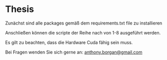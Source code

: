 # Thesis
Zunächst sind alle packages gemäß dem requirements.txt file zu installieren

Anschließen können die scripte der Reihe nach von 1-8 ausgeführt werden.

Es gilt zu beachten, dass die Hardware Cuda fähig sein muss.

Bei Fragen wenden Sie sich gerne an:
anthony.borgan@gmail.com